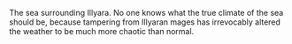 The sea surrounding Illyara. No one knows what the true climate of the sea should be, because tampering from Illyaran mages has irrevocably altered the weather to be much more chaotic than normal.
